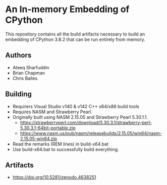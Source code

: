 # An In-memory Embedding of CPython
This repository contains all the build artifacts necessary to build an embedding of CPython 3.8.2 that can be run entirely from memory.

## Authors
* Ateeq Sharfuddin
* Brian Chapman
* Chris Balles

## Building
* Requirers Visual Studio v140 & v142 C++ x64/x86 build tools
* Requires NASM and Strawberry Pearl.
 * Originally built using NASM 2.15.05 and Strawberry Pearl 5.30.1.1.
   * https://strawberryperl.com/download/5.30.3.1/strawberry-perl-5.30.3.1-64bit-portable.zip
   * https://www.nasm.us/pub/nasm/releasebuilds/2.15.05/win64/nasm-2.15.05-win64.zip
* Read the remarks (REM lines) in build-x64.bat
* Use build-x64.bat to successfully build everything.

## Artifacts
* https://doi.org/10.5281/zenodo.4638251
